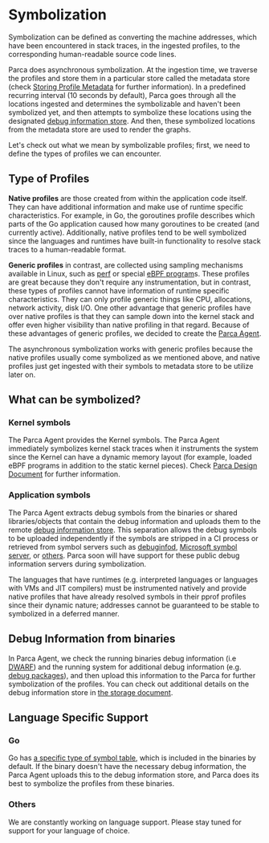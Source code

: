# Symbolization

Symbolization can be defined as converting the machine addresses, which have been encountered in stack traces, in the ingested profiles, to the corresponding human-readable source code lines.

Parca does asynchronous symbolization. At the ingestion time, we traverse the profiles and store them in a particular store called the metadata store (check [Storing Profile Metadata](/docs/storage#storing-profile-metadata) for further information). In a predefined recurring interval (10 seconds by default), Parca goes through all the locations ingested and determines the symbolizable and haven't been symbolized yet, and then attempts to symbolize these locations using the designated [debug information store](/docs/storage#storing-debug-information). And then, these symbolized locations from the metadata store are used to render the graphs.

Let's check out what we mean by symbolizable profiles; first, we need to define the types of profiles we can encounter.

## Type of Profiles

**Native profiles** are those created from within the application code itself. They can have additional information and make use of runtime specific characteristics. For example, in Go, the goroutines profile describes which parts of the Go application caused how many goroutines to be created (and currently active). Additionally, native profiles tend to be well symbolized since the languages and runtimes have built-in functionality to resolve stack traces to a human-readable format.

**Generic profiles** in contrast, are collected using sampling mechanisms available in Linux, such as [perf](https://github.com/conprof/perfessor) or special [eBPF program](https://ebpf.io/)s. These profiles are great because they don't require any instrumentation, but in contrast, these types of profiles cannot have information of runtime specific characteristics. They can only profile generic things like CPU, allocations, network activity, disk I/O. One other advantage that generic profiles have over native profiles is that they can sample down into the kernel stack and offer even higher visibility than native profiling in that regard. Because of these advantages of generic profiles, we decided to create the [Parca Agent](https://github.com/parca-dev/parca-agent).

The asynchronous symbolization works with generic profiles because the native profiles usually come symbolized as we mentioned above, and native profiles just get ingested with their symbols to metadata store to be utilize later on.

## What can be symbolized?

### Kernel symbols

The Parca Agent provides the Kernel symbols. The Parca Agent immediately symbolizes kernel stack traces when it instruments the system since the Kernel can have a dynamic memory layout (for example, loaded eBPF programs in addition to the static kernel pieces). Check [Parca Design Document](/docs/parca-agent-design#kernel-symbols) for further information.

### Application symbols

The Parca Agent extracts debug symbols from the binaries or shared libraries/objects that contain the debug information and uploads them to the remote [debug information store](/docs/storage#storing-debug-information). This separation allows the debug symbols to be uploaded independently if the symbols are stripped in a CI process or retrieved from symbol servers such as [debuginfod](https://sourceware.org/elfutils/Debuginfod.html), [Microsoft symbol server](https://docs.microsoft.com/en-us/windows-hardware/drivers/debugger/microsoft-public-symbols), or [others](https://getsentry.github.io/symbolicator/). Parca soon will have support for these public debug information servers during symbolization.

The languages that have runtimes (e.g. interpreted languages or languages with VMs and JIT compilers) must be instrumented natively and provide native profiles that have already resolved symbols in their pprof profiles since their dynamic nature; addresses cannot be guaranteed to be stable to symbolized in a deferred manner.

## Debug Information from binaries

In Parca Agent, we check the running binaries debug information (i.e [DWARF](https://en.wikipedia.org/wiki/DWARF)) and the running system for additional debug information (e.g. [debug packages](https://wiki.ubuntu.com/Debug%20Symbol%20Packages)), and then upload this information to the Parca for further symbolization of the profiles. You can check out additional details on the debug information store in [the storage document](/docs/storage#storing-debug-information).

## Language Specific Support

### Go

Go has [a specific type of symbol table](https://github.com/DataDog/go-profiler-notes/blob/main/stack-traces.md#gopclntab), which is included in the binaries by default. If the binary doesn't have the necessary debug information, the Parca Agent uploads this to the debug information store, and Parca does its best to symbolize the profiles from these binaries.

### Others

We are constantly working on language support. Please stay tuned for support for your language of choice.
